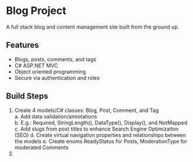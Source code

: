 # Blog Project
 A full stack blog and content management site built from the ground up.

 ## Features
 - Blogs, posts, comments, and tags
 - C# ASP.NET MVC
 - Object oriented programming
 - Secure via authentication and roles

 ## Build Steps
 1) Create 4 models/C# classes: Blog, Post, Comment, and Tag  
     a. Add data validation/annotations  
     b. E.g.: Required, StringLength(), DataType(), Display(), and NotMapped  
     c. Add slugs from post titles to enhance Search Engine Optimizaiton (SEO)
     d. Create virtual navigation properties and relationships between the models
     e. Create enums ReadyStatus for Posts, ModerationType for moderated Comments
 2) 
